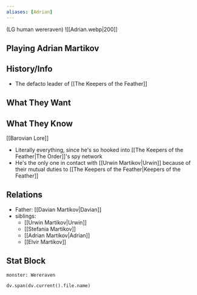```yaml
---
aliases: [Adrian]
---
```

(LG human wereraven)
![[Adrian.webp|200]]
## Playing Adrian Martikov

## History/Info
- The defacto leader of [[The Keepers of the Feather]]

## What They Want

## What They Know
[[Barovian Lore]]
- Literally everything, since he's so hooked into [[The Keepers of the Feather|The Order]]'s spy network
- He's the only one in contact with [[Urwin Martikov|Urwin]] because of their mutual duties to [[The Keepers of the Feather|Keepers of the Feather]]

## Relations
- Father: [[Davian Martikov|Davian]]
- siblings:
	- [[Urwin Martikov|Urwin]]
	- [[Stefania Martikov]]
	- [[Adrian Martikov|Adrian]]
	- [[Elvir Martikov]]

## Stat Block

```statblock
monster: Wereraven
```

```dataviewjs
dv.span(dv.current().file.name)
```

